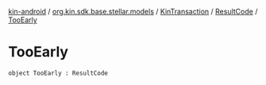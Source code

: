 [kin-android](../../../index.md) / [org.kin.sdk.base.stellar.models](../../index.md) / [KinTransaction](../index.md) / [ResultCode](index.md) / [TooEarly](./-too-early.md)

# TooEarly

`object TooEarly : ResultCode`